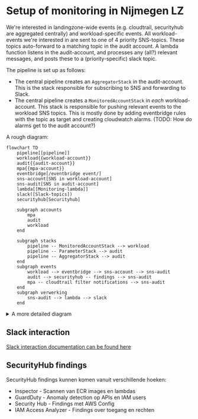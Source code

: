 # Setup of monitoring in Nijmegen LZ

We're interested in landingzone-wide events (e.g. cloudtrail, securityhub are aggregated centrally) and workload-specific events. All workload-events we're interested in are sent to one of 4 priority SNS-topics. These topics
auto-forward to a matching topic in the audit account. A lambda function listens in the audit-account, and processes any (all?) relevant messages, and posts these to a (priority-specific) slack topic. 

The pipeline is set up as follows:
- The central pipeline creates an `AggregatorStack` in the audit-account. This is the stack responsible for subscribing to SNS and forwarding to Slack.
- The central pipeline creates a `MonitoredAccountStack` in *each* workload-account. This stack is responsible for pushing relevant events to the workload SNS topics. This is mostly done by adding eventbridge rules with the topic as target and creating cloudwatch alarms. (TODO: How do alarms get to the audit account?)

A rough diagram:

```mermaid
flowchart TD
    pipeline[[pipeline]]
    workload{{workload-account}}
    audit{{audit-account}}
    mpa{{mpa-account}}
    eventbridge[/eventbridge event/]
    sns-account[SNS in workload-account]
    sns-audit[SNS in audit-account]
    lambda[[Monitoring-lambda]]
    slack([Slack-topics])
    securityhub[Securityhub]

    subgraph accounts
        mpa
        audit
        workload
    end

    subgraph stacks
        pipeline -- MonitoredAccountStack --> workload
        pipeline -- ParameterStack --> audit
        pipeline -- AggregatorStack --> audit
    end
    subgraph events
        workload --> eventbridge --> sns-account --> sns-audit
        audit --> securityhub -- findings --> sns-audit
        mpa -- cloudtrail filter notifications --> sns-audit
    end
    subgraph verwerking
        sns-audit --> lambda --> slack
    end
```

<details>
  <summary>A more detailed diagram</summary>
  Below we'll find a more detailed diagram of the monitoring troughout the landingzone.
  
```mermaid
flowchart TD
    pipeline[[pipeline]]
    workloadEventbridge[/eventbridge events/]
    orgtrail[/orgtrail/]
    sns-account[SNS in workload-account]
    sns-mpa[SNS in mpa-account]
    sns-audit[SNS in audit-account]
    monitoringLambda[[Monitoring-lambda]]
    securityHubOverviewLambda[[SecurityHubOverview-lambda]]
    xebiaOrgTrailLambda[[OrgTrail monitor xebia]]
    nijmegenOrgTrailLambda[[OrgTrail monitor Nijmegen]]
    slack([Slack])
    securityhub[Securityhub]
    inspector[Inspector]
    guardduty[GuardDuty]
    cloudwatch[CloudWatch in workload-account]
    securityHubEventbridgeEvent[/eventbridge event/]

    subgraph mpa-account
        orgtrail
        sns-mpa
        xebiaOrgTrailLambda
        nijmegenOrgTrailLambda
        orgtrail -- events --> nijmegenOrgTrailLambda
        orgtrail -- events --> xebiaOrgTrailLambda
        nijmegenOrgTrailLambda -- notifications --> sns-mpa
    end
    
    sns-account -- forwarded --> sns-audit
    sns-mpa -- forwarded --> sns-audit

    subgraph workload-accounts
        cloudwatch
        workloadEventbridge
        sns-account
        workloadEventbridge -- subscriptions --> sns-account
        cloudwatch -- alarms and log subscriptions --> sns-account
        xebiaOrgTrailLambda -- push metrics --> cloudwatch
    end

    subgraph audit-account
        monitoringLambda
        securityHubOverviewLambda
        securityhub
        inspector -- findings --> securityhub
        guardduty -- findings --> securityhub
        securityhub --> securityHubEventbridgeEvent --> sns-audit
        sns-audit --> monitoringLambda
        monitoringLambda --> slack
        securityhub -- findings --> securityHubOverviewLambda
        securityHubOverviewLambda -- high and ciritcal findings --> slack
    end

    pipeline -- MonitoredAccountStack --> workload-accounts
    pipeline -- "Parameter- and AggregatorStack" --> audit-account
    pipeline -- MpaMonitoringStack --> mpa-account
```
</details> 

## Slack interaction
[Slack interaction documentation can be found here](./SlackInteraction.md)


## SecurityHub findings
SecurityHub findings kunnen komen vanuit verschillende hoeken:
- Inspector - Scannen van ECR images en lambdas
- GuardDuty - Anomaly detection op APIs en IAM users
- Security Hub - Findings met AWS Config
- IAM Access Analyzer - Findings over toegang en rechten
